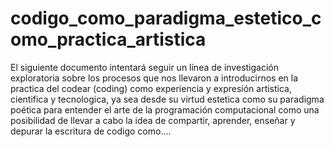 # codigo_como_paradigma_estetico_como_practica_artistica

El siguiente documento intentará seguir un línea de investigación exploratoria sobre los procesos que nos llevaron a introducirnos en la practica del codear (coding) como experiencia y expresión artistica, cientifica y tecnologica, ya sea desde su virtud estetica como su paradigma poética para entender el arte de la programación computacional como una posibilidad de llevar a cabo la idea de compartir, aprender, enseñar y depurar la escritura de codigo como....

